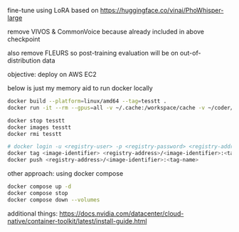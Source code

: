 fine-tune using LoRA based on https://huggingface.co/vinai/PhoWhisper-large

remove VIVOS & CommonVoice because already included in above checkpoint

also remove FLEURS so post-training evaluation will be on out-of-distribution data

objective: deploy on AWS EC2

below is just my memory aid to run docker locally
```bash
docker build --platform=linux/amd64 --tag=tesstt .
docker run -it --rm --gpus=all -v ~/.cache:/workspace/cache -v ~/coder/whisper:/workspace/my-whisper-lora tesstt

docker stop tesstt
docker images tesstt
docker rmi tesstt

# docker login -u <registry-user> -p <registry-password> <registry-address>
docker tag <image-identifier> <registry-address>/<image-identifier>:<tag-name>
docker push <registry-address>/<image-identifier>:<tag-name>
```
other approach: using docker compose
```bash
docker compose up -d
docker compose stop
docker compose down --volumes
```
additional things: https://docs.nvidia.com/datacenter/cloud-native/container-toolkit/latest/install-guide.html
